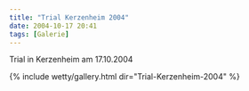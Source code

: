 ```yaml
---
title: "Trial Kerzenheim 2004"
date: 2004-10-17 20:41
tags: [Galerie]
---
```

Trial in Kerzenheim am 17.10.2004 

<!--more-->

{% include wetty/gallery.html dir="Trial-Kerzenheim-2004" %}

